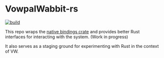 # VowpalWabbit-rs

[![build](https://github.com/jackgerrits/vowpalwabbit-rs/workflows/build/badge.svg?branch=master)](https://github.com/jackgerrits/vowpalwabbit-rs/actions?query=workflow%3Abuild)

This repo wraps the [native bindings crate](https://github.com/jackgerrits/vowpalwabbit-sys-rs) and provides better Rust interfaces for interacting with the system. (Work in progress)

It also serves as a staging ground for experimenting with Rust in the context of VW.
